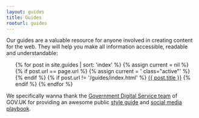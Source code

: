 ```yaml
---
layout: guides
title: Guides
rooturl: guides
---
```


Our guides are a valuable resource for anyone involved in creating content for the web. They will help you make all information accessible, readable and understandable:

<ul>
    {% for post in site.guides | sort: 'index' %}
    {% assign current = nil %}
    {% if post.url == page.url %}
    {% assign current = ' class="active"' %}
    {% endif %}
    {% if post.url != '/guides/index.html' %}
    <li{{current}}><a href="{{ post.url }}">{{ post.title }}</a></li>
    {% endif %}
    {% endfor %}
</ul>

We specifically wanna thank the [Government Digital Service team](https://gds.blog.gov.uk/) of GOV.UK for providing an awesome public [style guide](https://www.gov.uk/design-principles/style-guide) and [social media playbook](https://gdssocialmedia.blog.gov.uk/playbook/#the-case-for-social-media).